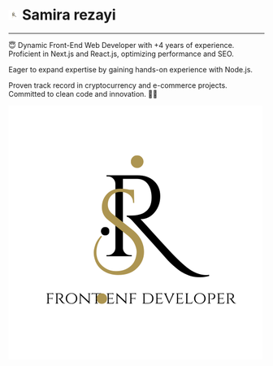 <h1>
<img src="https://github.com/samirarezai/samirarezai/blob/main/logo.png" style="width:20px;height:20px;" alt="Samira Rezayi">
Samira rezayi
</h1>
<hr/>
<p>
😇
Dynamic Front-End Web Developer with +4 years of experience. Proficient in Next.js and React.js, optimizing performance and SEO.
</p>
<p>
Eager to expand expertise by gaining hands-on experience with Node.js. 
</p>
<p>Proven track record in cryptocurrency and e-commerce projects. Committed to clean code and innovation. 🔮🎉
</p>
<img src="https://github.com/samirarezai/samirarezai/blob/main/White.png" alt="my banner">